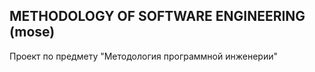 ## METHODOLOGY OF SOFTWARE ENGINEERING (mose)

Проект по предмету "Методология программной инженерии"
